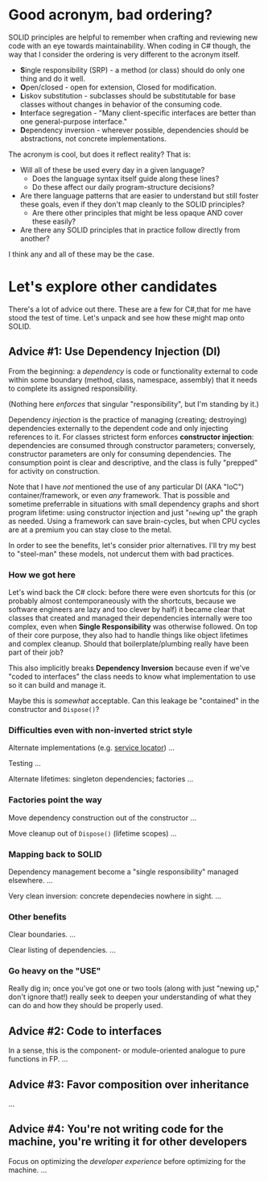 # Good acronym, bad ordering?

SOLID principles are helpful to remember when crafting and reviewing new code with an eye towards maintainability. When coding in C# though, the way that I consider the ordering is very different to the acronym itself.

- **S**ingle responsibility (SRP) - a method (or class) should do only one thing and do it well.
- **O**pen/closed - open for extension, Closed for modification.
- **L**iskov substitution - subclasses should be substitutable for base classes without changes in behavior of the consuming code.
- **I**nterface segregation - "Many client-specific interfaces are better than one general-purpose interface."
- **D**ependency inversion - wherever possible, dependencies should be abstractions, not concrete implementations.

The acronym is cool, but does it reflect reality? That is:

- Will all of these be used every day in a given language? 
  - Does the language syntax itself guide along these lines?
  - Do these affect our daily program-structure decisions?
- Are there language patterns that are easier to understand but still foster these goals, even if they don't map cleanly to the SOLID principles?
  - Are there other principles that might be less opaque AND cover these easily?
- Are there any SOLID principles that in practice follow directly from another?

I think any and all of these may be the case.

# Let's explore other candidates

There's a lot of advice out there. These are a few for C#,that for me have stood the test of time. Let's unpack and see how these might map onto SOLID.

## Advice #1: Use Dependency Injection (DI)

From the beginning: a _dependency_ is code or functionality external to code within some boundary (method, class, namespace, assembly) that it needs to complete its assigned responsibility.

(Nothing here _enforces_ that singular "responsibility", but I'm standing by it.)

Dependency _injection_ is the practice of managing (creating; destroying) dependencies externally to the dependent code and only injecting references to it. For classes strictest form enforces **constructor injection**: dependencies are consumed through constructor parameters; conversely, constructor parameters are only for consuming dependencies. The consumption point is clear and descriptive, and the class is fully "prepped" for activity on construction.

Note that I have _not_ mentioned the use of any particular DI (AKA "IoC") container/framework, or even _any_ framework. That is possible and sometime preferrable in situations with small dependency graphs and short program lifetime: using constructor injection and just "`new`ing up" the graph as needed. Using a framework can save brain-cycles, but when CPU cycles are at a premium you can stay close to the metal.

In order to see the benefits, let's consider prior alternatives. I'll try my best to "steel-man" these models, not undercut them with bad practices.

### How we got here

Let's wind back the C# clock: before there were even shortcuts for this (or probably almost contemporaneously with the shortcuts, because we software engineers are lazy and too clever by half) it became clear that classes that created and managed their dependencies internally were too complex, even when **Single Responsibility** was otherwise followed. On top of their core purpose, they also had to handle things like object lifetimes and complex cleanup. Should that boilerplate/plumbing really have been part of their job? 

This also implicitly breaks **Dependency Inversion** because even if we've "coded to interfaces" the class needs to know what implementation to use so it can build and manage it. 

Maybe this is _somewhat_ acceptable. Can this leakage be "contained" in the constructor and `Dispose()`?

### Difficulties even with non-inverted strict style

Alternate implementations (e.g. [service locator](why_not_service_locator.md)) ...

Testing ...

Alternate lifetimes: singleton dependencies; factories ...

### Factories point the way

Move dependency construction out of the constructor ...

Move cleanup out of `Dispose()` (lifetime scopes) ...

### Mapping back to SOLID

Dependency management become a "single responsibility" managed elsewhere. ...

Very clean inversion: concrete dependecies nowhere in sight. ...

### Other benefits

Clear boundaries. ...

Clear listing of dependencies. ...

### Go heavy on the "USE"

Really dig in; once you've got one or two tools (along with just "newing up," don't ignore that!) really seek to deepen your understanding of what they can do and how they should be properly used. 


## Advice #2: Code to interfaces

In a sense, this is the component- or module-oriented analogue to pure functions in FP. ...


## Advice #3: Favor composition over inheritance

...


## Advice #4: You're not writing code for the machine, you're writing it for other developers

Focus on optimizing the _developer experience_ before optimizing for the machine. ...